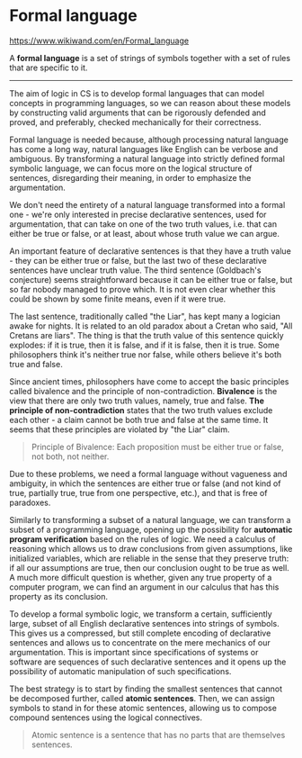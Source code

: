 # Formal language

https://www.wikiwand.com/en/Formal_language


A **formal language** is a set of strings of symbols together with a set of rules that are specific to it.





---

The aim of logic in CS is to develop formal languages that can model concepts in programming languages, so we can reason about these models by constructing valid arguments that can be rigorously defended and proved, and preferably, checked mechanically for their correctness.

Formal language is needed because, although processing natural language has come a long way, natural languages like English can be verbose and ambiguous. By transforming a natural language into strictly defined formal symbolic language, we can focus more on the logical structure of sentences, disregarding their meaning, in order to emphasize the argumentation.

We don't need the entirety of a natural language transformed into a formal one - we're only interested in precise declarative sentences, used for argumentation, that can take on one of the two truth values, i.e. that can either be true or false, or at least, about whose truth value we can argue.

An important feature of declarative sentences is that they have a truth value - they can be either true or false, but the last two of these declarative sentences have unclear truth value. The third sentence (Goldbach's conjecture) seems straightforward because it can be either true or false, but so far nobody managed to prove which. It is not even clear whether this could be shown by some finite means, even if it were true.

The last sentence, traditionally called "the Liar", has kept many a logician awake for nights. It is related to an old paradox about a Cretan who said, "All Cretans are liars". The thing is that the truth value of this sentence quickly explodes: if it is true, then it is false, and if it is false, then it is true. Some philosophers think it's neither true nor false, while others believe it's both true and false.

Since ancient times, philosophers have come to accept the basic principles called bivalence and the principle of non-contradiction. **Bivalence** is the view that there are only two truth values, namely, true and false. **The principle of non-contradiction** states that the two truth values exclude each other - a claim cannot be both true and false at the same time. It seems that these principles are violated by "the Liar" claim.

> Principle of Bivalence: Each proposition must be either true or false, not both, not neither.

Due to these problems, we need a formal language without vagueness and ambiguity, in which the sentences are either true or false (and not kind of true, partially true, true from one perspective, etc.), and that is free of paradoxes.

Similarly to transforming a subset of a natural language, we can transform a subset of a programming language, opening up the possibility for **automatic program verification** based on the rules of logic. We need a calculus of reasoning which allows us to draw conclusions from given assumptions, like initialized variables, which are reliable in the sense that they preserve truth: if all our assumptions are true, then our conclusion ought to be true as well. A much more difficult question is whether, given any true property of a computer program, we can find an argument in our calculus that has this property as its conclusion.

To develop a formal symbolic logic, we transform a certain, sufficiently large, subset of all English declarative sentences into strings of symbols. This gives us a compressed, but still complete encoding of declarative sentences and allows us to concentrate on the mere mechanics of our argumentation. This is important since specifications of systems or software are sequences of such declarative sentences and it opens up the possibility of automatic manipulation of such specifications.

The best strategy is to start by finding the smallest sentences that cannot be decomposed further, called **atomic sentences**. Then, we can assign symbols to stand in for these atomic sentences, allowing us to compose compound sentences using the logical connectives.

> Atomic sentence is a sentence that has no parts that are themselves sentences.

